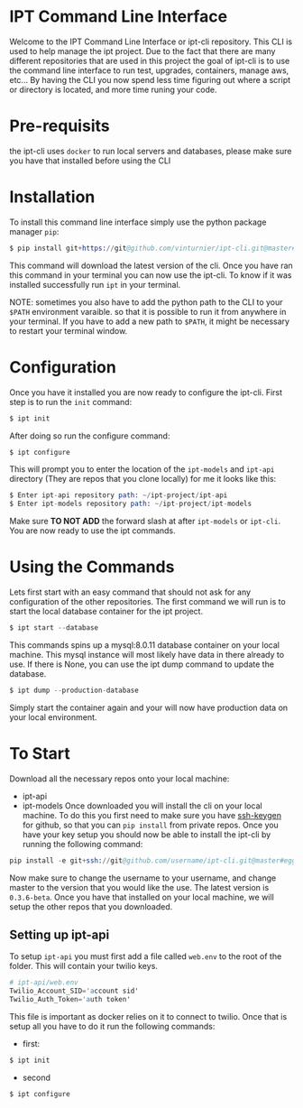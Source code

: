 IPT Command Line Interface
===

Welcome to the IPT Command Line Interface or ipt-cli repository. This CLI is used to help manage the ipt project. Due to the fact that there are many different repositories that are used in this project the goal of ipt-cli is to use the command line interface to run test, upgrades, containers, manage aws, etc... By having the CLI you now spend less time figuring out where a script or directory is located, and more time runing your code.

# Pre-requisits
the ipt-cli uses `docker` to run local servers and databases, please make sure you have that installed before using the CLI

# Installation
To install this command line interface simply use the python package manager `pip`:
```s
$ pip install git+https://git@github.com/vinturnier/ipt-cli.git@master#egg=ipt_pk
```
This command will download the latest version of the cli. Once you have ran this command in your terminal you can now use the ipt-cli. To know if it was installed successfully run `ipt` in your terminal.

NOTE: sometimes you also have to add the python path to the CLI to your `$PATH` environment varaible. so that it is possible to run it from anywhere in your terminal. If you have to add a new path to `$PATH`, it might be necessary to restart your terminal window.

# Configuration
Once you have it installed you are now ready to configure the ipt-cli. First step is to run the `init` command:
```s
$ ipt init
```
After doing so run the configure command:
```s
$ ipt configure
```
This will prompt you to enter the location of the `ipt-models` and `ipt-api` directory (They are repos that you clone locally) for me it looks like this:
```s
$ Enter ipt-api repository path: ~/ipt-project/ipt-api
$ Enter ipt-models repository path: ~/ipt-project/ipt-models
```
Make sure <b>TO NOT ADD</b> the forward slash at after `ipt-models` or `ipt-cli`. You are now ready to use the ipt commands.

# Using the Commands

Lets first start with an easy command that should not ask for any configuration of the other repositories. The first command we will run is to start the local database container for the ipt project.
```s
$ ipt start --database
```
This commands spins up a mysql:8.0.11 database container on your local machine. This mysql instance will most likely have data in there already to use. If there is None, you can use the ipt dump command to update the database.
```s
$ ipt dump --production-database
```
Simply start the container again and your will now have production data on your local environment.


# To Start
Download all the necessary repos onto your local machine:
- ipt-api
- ipt-models
Once downloaded you will install the cli on your local machine. To do this you first need to make sure you have [ssh-keygen](https://help.github.com/en/github/authenticating-to-github/generating-a-new-ssh-key-and-adding-it-to-the-ssh-agent) for github, so that you can `pip install` from private repos. Once you have your key setup you should now be able to install the ipt-cli by running the following command:
```s
pip install -e git+ssh://git@github.com/username/ipt-cli.git@master#egg=ipt
```
Now make sure to change the username to your username, and change master to the version that you would like the use. The latest version is `0.3.6-beta`. Once you have that installed on your local machine, we will setup the other repos that you downloaded. 

## Setting up ipt-api
To setup `ipt-api` you must first add a file called `web.env` to the root of the folder. This will contain your twilio keys.
```s
# ipt-api/web.env
Twilio_Account_SID='account sid'
Twilio_Auth_Token='auth token'
```
This file is important as docker relies on it to connect to twilio. Once that is setup all you have to do it run the following commands:
- first:
```s
$ ipt init
```
- second
```s
$ ipt configure
```